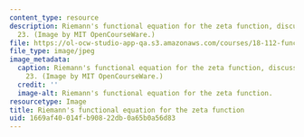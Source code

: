 ```yaml
---
content_type: resource
description: Riemann's functional equation for the zeta function, discussed in lecture
  23. (Image by MIT OpenCourseWare.)
file: https://ol-ocw-studio-app-qa.s3.amazonaws.com/courses/18-112-functions-of-a-complex-variable-fall-2008/1669af40014fb90822db0a65b0a56d83_18-112f08-th.jpg
file_type: image/jpeg
image_metadata:
  caption: Riemann's functional equation for the zeta function, discussed in lecture
    23. (Image by MIT OpenCourseWare.)
  credit: ''
  image-alt: Riemann's functional equation for the zeta function.
resourcetype: Image
title: Riemann's functional equation for the zeta function
uid: 1669af40-014f-b908-22db-0a65b0a56d83
---
```

